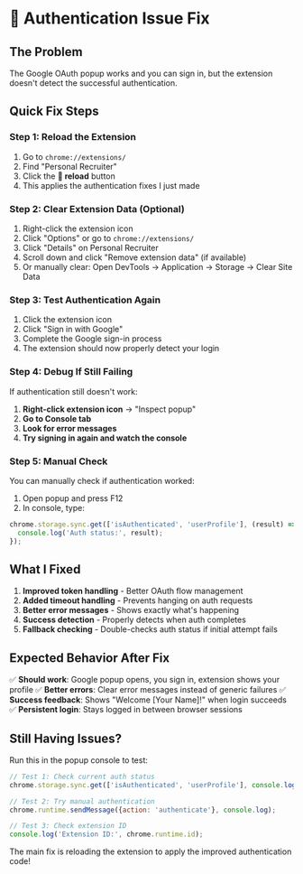 # 🔧 Authentication Issue Fix

## The Problem
The Google OAuth popup works and you can sign in, but the extension doesn't detect the successful authentication.

## Quick Fix Steps

### Step 1: Reload the Extension
1. Go to `chrome://extensions/`
2. Find "Personal Recruiter"
3. Click the **🔄 reload** button
4. This applies the authentication fixes I just made

### Step 2: Clear Extension Data (Optional)
1. Right-click the extension icon
2. Click "Options" or go to `chrome://extensions/`
3. Click "Details" on Personal Recruiter
4. Scroll down and click "Remove extension data" (if available)
5. Or manually clear: Open DevTools → Application → Storage → Clear Site Data

### Step 3: Test Authentication Again
1. Click the extension icon
2. Click "Sign in with Google"
3. Complete the Google sign-in process
4. The extension should now properly detect your login

### Step 4: Debug If Still Failing
If authentication still doesn't work:

1. **Right-click extension icon** → "Inspect popup"
2. **Go to Console tab**
3. **Look for error messages**
4. **Try signing in again and watch the console**

### Step 5: Manual Check
You can manually check if authentication worked:

1. Open popup and press F12
2. In console, type:
```javascript
chrome.storage.sync.get(['isAuthenticated', 'userProfile'], (result) => {
  console.log('Auth status:', result);
});
```

## What I Fixed

1. **Improved token handling** - Better OAuth flow management
2. **Added timeout handling** - Prevents hanging on auth requests  
3. **Better error messages** - Shows exactly what's happening
4. **Success detection** - Properly detects when auth completes
5. **Fallback checking** - Double-checks auth status if initial attempt fails

## Expected Behavior After Fix

✅ **Should work**: Google popup opens, you sign in, extension shows your profile
✅ **Better errors**: Clear error messages instead of generic failures
✅ **Success feedback**: Shows "Welcome [Your Name]!" when login succeeds
✅ **Persistent login**: Stays logged in between browser sessions

## Still Having Issues?

Run this in the popup console to test:
```javascript
// Test 1: Check current auth status
chrome.storage.sync.get(['isAuthenticated', 'userProfile'], console.log);

// Test 2: Try manual authentication
chrome.runtime.sendMessage({action: 'authenticate'}, console.log);

// Test 3: Check extension ID
console.log('Extension ID:', chrome.runtime.id);
```

The main fix is reloading the extension to apply the improved authentication code!
